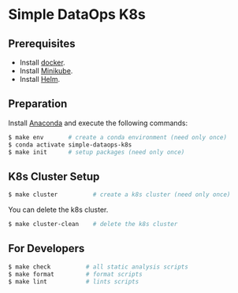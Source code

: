 # Simple DataOps K8s

## Prerequisites

- Install [docker](https://docs.docker.com/engine/install/).
- Install [Minikube](https://minikube.sigs.k8s.io/docs/start/).
- Install [Helm](https://helm.sh/docs/intro/install/).

## Preparation

Install [Anaconda](https://docs.anaconda.com/anaconda/install/index.html) and execute the following commands:

```bash
$ make env       # create a conda environment (need only once)
$ conda activate simple-dataops-k8s
$ make init      # setup packages (need only once)
```

## K8s Cluster Setup

```bash
$ make cluster          # create a k8s cluster (need only once)
```

You can delete the k8s cluster.

```bash
$ make cluster-clean    # delete the k8s cluster
```

## For Developers

```bash
$ make check          # all static analysis scripts
$ make format         # format scripts
$ make lint           # lints scripts
```
